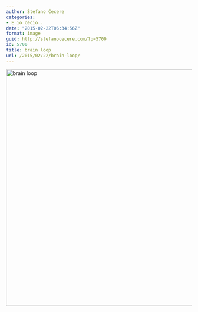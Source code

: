```yaml
---
author: Stefano Cecere
categories:
- E io cecio..
date: "2015-02-22T06:34:56Z"
format: image
guid: http://stefanocecere.com/?p=5700
id: 5700
title: brain loop
url: /2015/02/22/brain-loop/
---
```


<img class="alignnone size-full wp-image-5701" src="http://stefanocecere.com/wp-content/uploads/sites/3/2015/03/brain-loop.jpg" alt="brain loop" width="640" height="640" srcset="http://stefanocecere.com/wp-content/uploads/sites/3/2015/03/brain-loop.jpg 640w, http://stefanocecere.com/wp-content/uploads/sites/3/2015/03/brain-loop-150x150.jpg 150w, http://stefanocecere.com/wp-content/uploads/sites/3/2015/03/brain-loop-300x300.jpg 300w" sizes="(max-width: 640px) 100vw, 640px" />